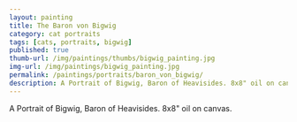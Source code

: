```yaml
---
layout: painting
title: The Baron von Bigwig
category: cat portraits
tags: [cats, portraits, bigwig]
published: true
thumb-url: /img/paintings/thumbs/bigwig_painting.jpg
img-url: /img/paintings/bigwig_painting.jpg
permalink: /paintings/portraits/baron_von_bigwig/
description: A Portrait of Bigwig, Baron of Heavisides. 8x8" oil on canvas.
---
```


A Portrait of Bigwig, Baron of Heavisides. 8x8" oil on canvas.
